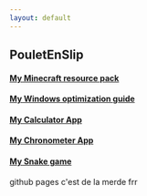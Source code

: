 ```yaml
---
layout: default
---
```


## PouletEnSlip

#### [My Minecraft resource pack](pages/cotcotpack.md)
#### [My Windows optimization guide](pages/opti.md)
#### [My Calculator App](https://github.com/PouletEnSlip/Calculator)
#### [My Chronometer App](https://github.com/PouletEnSlip/Chronometer)
#### [My Snake game](https://github.com/PouletEnSlip/Snake)

github pages c'est de la merde frr
